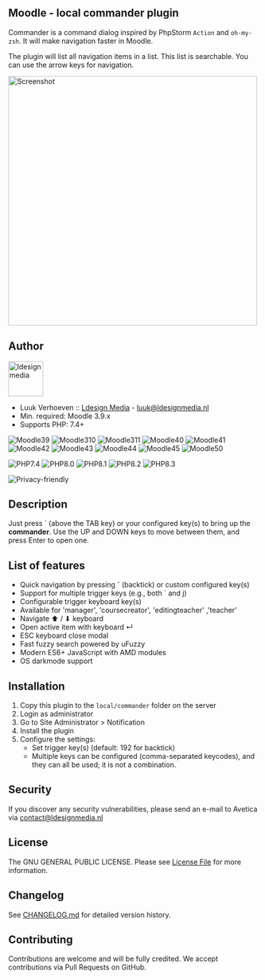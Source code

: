 ## Moodle - local commander plugin
Commander is a command dialog inspired by PhpStorm `Action` and `oh-my-zsh`. It will make navigation faster in Moodle. 

The plugin will list all navigation items in a list. This list is searchable. You can use the arrow keys for navigation.

<img src="https://user-images.githubusercontent.com/995760/216366924-b50cd811-a3ab-4300-b9e8-1ec2a5adcaff.png" alt="Screenshot" style="width: 500px;"/>

## Author
<img src="https://ldesignmedia.nl/themes/ldesignmedia/assets/images/logo/logo.svg" alt="ldesignmedia" height="70px">

* Luuk Verhoeven :: [Ldesign Media](https://ldesignmedia.nl/) - [luuk@ldesignmedia.nl](luuk@ldesignmedia.nl)
* Min. required: Moodle 3.9.x
* Supports PHP: 7.4+

![Moodle39](https://img.shields.io/badge/moodle-3.9-brightgreen.svg?logo=moodle)
![Moodle310](https://img.shields.io/badge/moodle-3.10-brightgreen.svg?logo=moodle)
![Moodle311](https://img.shields.io/badge/moodle-3.11-brightgreen.svg?logo=moodle)
![Moodle40](https://img.shields.io/badge/moodle-4.0-brightgreen.svg?logo=moodle)
![Moodle41](https://img.shields.io/badge/moodle-4.1-brightgreen.svg?logo=moodle)
![Moodle42](https://img.shields.io/badge/moodle-4.2-brightgreen.svg?logo=moodle)
![Moodle43](https://img.shields.io/badge/moodle-4.3-brightgreen.svg?logo=moodle)
![Moodle44](https://img.shields.io/badge/moodle-4.4-brightgreen.svg?logo=moodle)
![Moodle45](https://img.shields.io/badge/moodle-4.5-brightgreen.svg?logo=moodle)
![Moodle50](https://img.shields.io/badge/moodle-5.0-brightgreen.svg?logo=moodle)

![PHP7.4](https://img.shields.io/badge/PHP-7.4-purple.svg?logo=php)
![PHP8.0](https://img.shields.io/badge/PHP-8.0-purple.svg?logo=php)
![PHP8.1](https://img.shields.io/badge/PHP-8.1-purple.svg?logo=php)
![PHP8.2](https://img.shields.io/badge/PHP-8.2-purple.svg?logo=php)
![PHP8.3](https://img.shields.io/badge/PHP-8.3-purple.svg?logo=php)

![Privacy-friendly](https://img.shields.io/badge/Privacy-friendly-brightgreen.svg)

## Description

Just press ` (above the TAB key) or your configured key(s) to bring up the **commander**. Use the UP and DOWN keys to move between them, and press Enter to open one.

## List of features
- Quick navigation by pressing **`** (backtick) or custom configured key(s)
- Support for multiple trigger keys (e.g., both ` and j)
- Configurable trigger keyboard key(s)
- Available for 'manager', 'coursecreator', 'editingteacher' ,'teacher'
- Navigate ⬆ / ⬇ keyboard
- Open active item with keyboard ↵
- ESC keyboard close modal
- Fast fuzzy search powered by uFuzzy
- Modern ES6+ JavaScript with AMD modules
- OS darkmode support

## Installation
1.  Copy this plugin to the `local/commander` folder on the server
2.  Login as administrator
3.  Go to Site Administrator > Notification
4.  Install the plugin
5.  Configure the settings:
    - Set trigger key(s) (default: 192 for backtick)
    - Multiple keys can be configured (comma-separated keycodes), and they can all be used; it is not a combination.

## Security

If you discover any security vulnerabilities, please send an e-mail to Avetica via contact@ldesignmedia.nl

## License

The GNU GENERAL PUBLIC LICENSE. Please see [License File](LICENSE) for more information.

## Changelog

See [CHANGELOG.md](CHANGELOG.md) for detailed version history.

## Contributing

Contributions are welcome and will be fully credited. We accept contributions via Pull Requests on GitHub.
